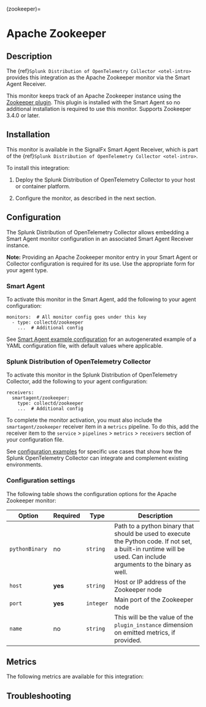 (zookeeper)=

# Apache Zookeeper

<meta name="description" content="Documentation on the zookeeper monitor">


## Description

The {ref}`Splunk Distribution of OpenTelemetry Collector <otel-intro>` provides this integration as the Apache Zookeeper monitor via the Smart Agent Receiver.

This monitor keeps track of an Apache Zookeeper instance using the [Zookeeper plugin](https://github.com/signalfx/collectd-zookeeper). This plugin is installed with the Smart Agent so no additional installation is required to use this monitor. Supports Zookeeper 3.4.0 or later.

## Installation

This monitor is available in the SignalFx Smart Agent Receiver, which is part of the {ref}`Splunk Distribution of OpenTelemetry Collector <otel-intro>`.

To install this integration:

1. Deploy the Splunk Distribution of OpenTelemetry Collector to your host or container platform.

2. Configure the monitor, as described in the next section.


## Configuration

The Splunk Distribution of OpenTelemetry Collector allows embedding a Smart Agent monitor configuration in an associated Smart Agent Receiver instance.

**Note:** Providing an Apache Zookeeper monitor entry in your Smart Agent or Collector configuration is required for its use. Use the appropriate form for your agent type.

### Smart Agent

To activate this monitor in the Smart Agent, add the following to your agent configuration:

```
monitors:  # All monitor config goes under this key
  - type: collectd/zookeeper
    ...  # Additional config
```

See <a href="https://docs.splunk.com/Observability/gdi/smart-agent/smart-agent-resources.html#configure-the-smart-agent" target="_blank">Smart Agent example configuration</a> for an autogenerated example of a YAML configuration file, with default values where applicable.

### Splunk Distribution of OpenTelemetry Collector

To activate this monitor in the Splunk Distribution of OpenTelemetry Collector, add the following to your agent configuration:

```
receivers:
  smartagent/zookeeper:
    type: collectd/zookeeper
    ...  # Additional config
```

To complete the monitor activation, you must also include the `smartagent/zookeeper` receiver item in a `metrics` pipeline. To do this, add the receiver item to the `service` > `pipelines` > `metrics` > `receivers` section of your configuration file.

See <a href="https://github.com/signalfx/splunk-otel-collector/tree/main/examples" target="_blank">configuration examples</a> for specific use cases that show how the Splunk OpenTelemetry Collector can integrate and complement existing environments.

### Configuration settings

The following table shows the configuration options for the Apache Zookeeper monitor:

| Option | Required | Type | Description |
| --- | --- | --- | --- |
| `pythonBinary` | no | `string` | Path to a python binary that should be used to execute the Python code. If not set, a built-in runtime will be used. Can include arguments to the binary as well. |
| `host` | **yes** | `string` | Host or IP address of the Zookeeper node |
| `port` | **yes** | `integer` | Main port of the Zookeeper node |
| `name` | no | `string` | This will be the value of the `plugin_instance` dimension on emitted metrics, if provided. |


## Metrics

The following metrics are available for this integration:

<div class="metrics-yaml" url="https://raw.githubusercontent.com/signalfx/integrations/master/zookeeper/metrics.yaml"></div>

## Troubleshooting

```{include} /_includes/troubleshooting.md
```
